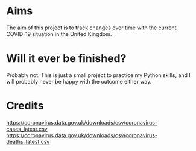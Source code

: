 # Aims
The aim of this project is to track changes over time with the current COVID-19 situation in the United Kingdom.
# Will it ever be finished?
Probably not. This is just a small project to practice my Python skills, and I will probably never be happy with the outcome either way.
# Credits
https://coronavirus.data.gov.uk/downloads/csv/coronavirus-cases_latest.csv
https://coronavirus.data.gov.uk/downloads/csv/coronavirus-deaths_latest.csv

